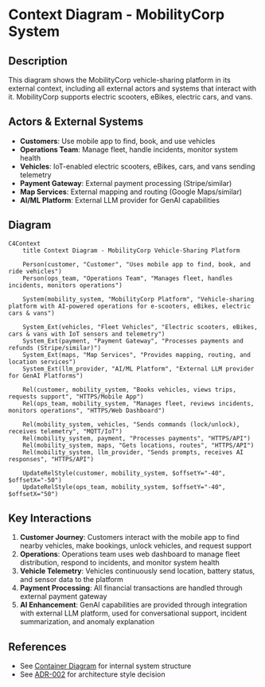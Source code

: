 # Context Diagram - MobilityCorp System

## Description

This diagram shows the MobilityCorp vehicle-sharing platform in its external context, including all external actors and systems that interact with it. MobilityCorp supports electric scooters, eBikes, electric cars, and vans.

## Actors & External Systems

- **Customers**: Use mobile app to find, book, and use vehicles
- **Operations Team**: Manage fleet, handle incidents, monitor system health
- **Vehicles**: IoT-enabled electric scooters, eBikes, cars, and vans sending telemetry
- **Payment Gateway**: External payment processing (Stripe/similar)
- **Map Services**: External mapping and routing (Google Maps/similar)
- **AI/ML Platform**: External LLM provider for GenAI capabilities

## Diagram

```mermaid
C4Context
    title Context Diagram - MobilityCorp Vehicle-Sharing Platform

    Person(customer, "Customer", "Uses mobile app to find, book, and ride vehicles")
    Person(ops_team, "Operations Team", "Manages fleet, handles incidents, monitors operations")

    System(mobility_system, "MobilityCorp Platform", "Vehicle-sharing platform with AI-powered operations for e-scooters, eBikes, electric cars & vans")

    System_Ext(vehicles, "Fleet Vehicles", "Electric scooters, eBikes, cars & vans with IoT sensors and telemetry")
    System_Ext(payment, "Payment Gateway", "Processes payments and refunds (Stripe/similar)")
    System_Ext(maps, "Map Services", "Provides mapping, routing, and location services")
    System_Ext(llm_provider, "AI/ML Platform", "External LLM provider for GenAI Platforms")

    Rel(customer, mobility_system, "Books vehicles, views trips, requests support", "HTTPS/Mobile App")
    Rel(ops_team, mobility_system, "Manages fleet, reviews incidents, monitors operations", "HTTPS/Web Dashboard")

    Rel(mobility_system, vehicles, "Sends commands (lock/unlock), receives telemetry", "MQTT/IoT")
    Rel(mobility_system, payment, "Processes payments", "HTTPS/API")
    Rel(mobility_system, maps, "Gets locations, routes", "HTTPS/API")
    Rel(mobility_system, llm_provider, "Sends prompts, receives AI responses", "HTTPS/API")

    UpdateRelStyle(customer, mobility_system, $offsetY="-40", $offsetX="-50")
    UpdateRelStyle(ops_team, mobility_system, $offsetY="-40", $offsetX="50")
```

## Key Interactions

1. **Customer Journey**: Customers interact with the mobile app to find nearby vehicles, make bookings, unlock vehicles, and request support
2. **Operations**: Operations team uses web dashboard to manage fleet distribution, respond to incidents, and monitor system health
3. **Vehicle Telemetry**: Vehicles continuously send location, battery status, and sensor data to the platform
4. **Payment Processing**: All financial transactions are handled through external payment gateway
5. **AI Enhancement**: GenAI capabilities are provided through integration with external LLM platform, used for conversational support, incident summarization, and anomaly explanation

## References

- See [Container Diagram](../container/container-diagram.md) for internal system structure
- See [ADR-002](../../../Architecture-Decision-Records/002-microservices-architecture.md) for architecture style decision

